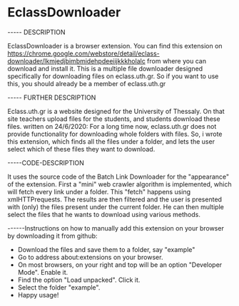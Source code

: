 # EclassDownloader
----- DESCRIPTION

EclassDownloader is a browser extension.
You can find this extension on 
    https://chrome.google.com/webstore/detail/eclass-downloader/lkmjedjbimbmidehpdeeiijkkkholalc
from where you can download and install it. This is a multiple file downloader designed specifically
for downloading files on eclass.uth.gr. So if you want to use this, you should already be a member of eclass.uth.gr


----- FURTHER DESCRIPTION

Eclass.uth.gr is a website designed for the University of Thessaly.
On that site teachers upload files for the students, and students download these files.
  written on 24/6/2020: 
        For a long time now, eclass.uth.gr does not provide functionality for downloading 
        whole folders with files. So, i wrote this extension, which finds all the files 
        under a folder, and lets the user select which of these files they want to download.



-----CODE-DESCRIPTION

It uses the source code of the Batch Link Downloader for the "appearance" of the extension.
First a "mini" web crawler algorithm is implemented, which will fetch every link under a folder.
This "fetch" happens using xmlHTTPrequests. The results are then filtered and the user is presented 
with (only) the files present under the current folder. He can then multiple select the files that 
he wants to download using various methods.




------Instructions on how to manually add this extension on your browser by downloading it from github:
  
  - Download the files and save them to a folder, say "example"
  - Go to address about:extensions on your browser.
  - On most browsers, on your right and top will be an option "Developer Mode". Enable it.
  - Find the option "Load unpacked". Click it.
  - Select the folder "example".
  - Happy usage!


